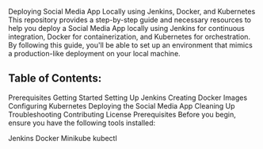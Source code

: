 Deploying Social Media App Locally using Jenkins, Docker, and Kubernetes
This repository provides a step-by-step guide and necessary resources to help you deploy a Social Media App locally using Jenkins for continuous integration, Docker for containerization, and Kubernetes for orchestration. By following this guide, you'll be able to set up an environment that mimics a production-like deployment on your local machine.

## Table of Contents:

Prerequisites
Getting Started
Setting Up Jenkins
Creating Docker Images
Configuring Kubernetes
Deploying the Social Media App
Cleaning Up
Troubleshooting
Contributing
License
Prerequisites
Before you begin, ensure you have the following tools installed:

Jenkins
Docker
Minikube
kubectl
